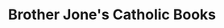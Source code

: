 ---
title: "Brother Jone's Catholic Books"
url: /lubbock/brother-jones-catholic-books/
shop: Bücher
---